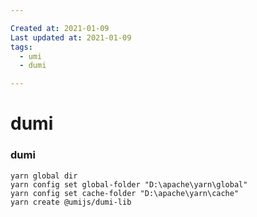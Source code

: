 ```yaml
---

Created at: 2021-01-09
Last updated at: 2021-01-09
tags: 
  - umi
  - dumi

---
```


# dumi


### dumi

    yarn global dir
    yarn config set global-folder "D:\apache\yarn\global"
    yarn config set cache-folder "D:\apache\yarn\cache"
    yarn create @umijs/dumi-lib




